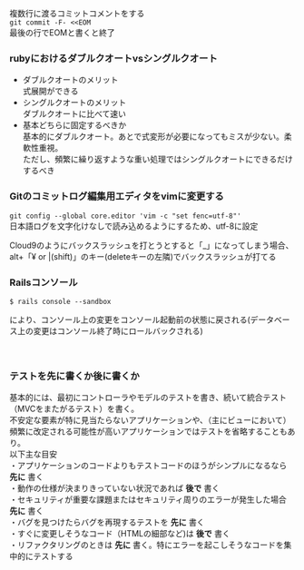 複数行に渡るコミットコメントをする  
```git commit -F- <<EOM```  
最後の行でEOMと書くと終了  
  
### rubyにおけるダブルクオートvsシングルクオート  
- ダブルクオートのメリット  
式展開ができる　　
- シングルクオートのメリット  
ダブルクオートに比べて速い  
- 基本どちらに固定するべきか  
基本的にダブルクオート。あとで式変形が必要になってもミスが少ない。柔軟性重視。  
ただし、頻繁に繰り返すような重い処理ではシングルクオートにできるだけするべき  
  
### Gitのコミットログ編集用エディタをvimに変更する  
```git config --global core.editor 'vim -c "set fenc=utf-8"'```  
日本語ログを文字化けなしで読み込めるようにするため、utf-8に設定  
  
Cloud9のようにバックスラッシュを打とうとすると「_」になってしまう場合、alt+「¥ or |(shift)」のキー(deleteキーの左隣)でバックスラッシュが打てる  
  
### Railsコンソール  
```
$ rails console --sandbox
```
により、コンソール上の変更をコンソール起動前の状態に戻される(データベース上の変更はコンソール終了時にロールバックされる)
  
　  
### テストを先に書くか後に書くか  
基本的には、最初にコントローラやモデルのテストを書き、続いて統合テスト（MVCをまたがるテスト）を書く。  
不安定な要素が特に見当たらないアプリケーションや、（主にビューにおいて）頻繁に改定される可能性が高いアプリケーションではテストを省略することもあり。  
以下主な目安  
・アプリケーションのコードよりもテストコードのほうがシンプルになるなら **先に** 書く  
・動作の仕様が決まりきっていない状況であれば **後で** 書く  
・セキュリティが重要な課題またはセキュリティ周りのエラーが発生した場合 **先に** 書く  
・バグを見つけたらバグを再現するテストを **先に** 書く  
・すぐに変更しそうなコード（HTMLの細部など)は **後で** 書く  
・リファクタリングのときは **先に** 書く。特にエラーを起こしそうなコードを集中的にテストする  

